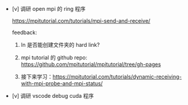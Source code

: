 * [v] 调研 open mpi 的 ring 程序

    <https://mpitutorial.com/tutorials/mpi-send-and-receive/>

    feedback:

    1. ln 是否能创建文件夹的 hard link?

    2. mpi tutorial 的 github repo: <https://github.com/mpitutorial/mpitutorial/tree/gh-pages>

    3. 接下来学习：<https://mpitutorial.com/tutorials/dynamic-receiving-with-mpi-probe-and-mpi-status/>

* [v] 调研 vscode debug cuda 程序